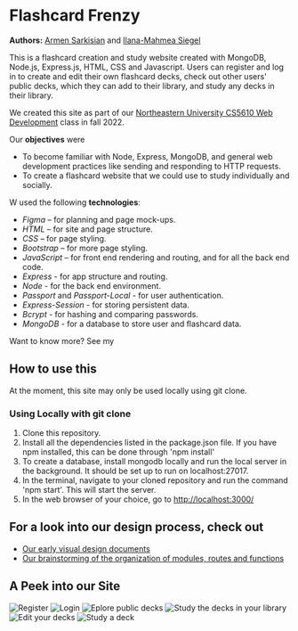 # Flashcard Frenzy

**Authors:** [Armen Sarkisian](https://github.com/arm2349) and [Ilana-Mahmea Siegel](https://github.com/m-siegel/)

This is a flashcard creation and study website created with MongoDB, Node.js, Express.js, HTML, CSS and Javascript.
Users can register and log in to create and edit their own flashcard decks, check out other users' public decks, which they can add to their library, and study any decks in their library.

We created this site as part of our [Northeastern University CS5610 Web Development](https://johnguerra.co/classes/webDevelopment_fall_2022/) class in fall 2022.

Our **objectives** were

- To become familiar with Node, Express, MongoDB, and general web development practices like sending and responding to HTTP requests.
- To create a flashcard website that we could use to study individually and socially.

W used the following **technologies**:

- _Figma_ – for planning and page mock-ups.
- _HTML_ – for site and page structure.
- _CSS_ – for page styling.
- _Bootstrap_ – for more page styling.
- _JavaScript_ – for front end rendering and routing, and for all the back end code.
- _Express_ - for app structure and routing.
- _Node_ - for the back end environment.
- _Passport_ and _Passport-Local_ - for user authentication.
- _Express-Session_ - for storing persistent data.
- _Bcrypt_ - for hashing and comparing passwords.
- _MongoDB_ - for a database to store user and flashcard data.

Want to know more? See my

## How to use this

At the moment, this site may only be used locally using git clone.

### Using Locally with git clone

1. Clone this repository.
2. Install all the dependencies listed in the package.json file. If you have npm installed, this can be done through 'npm install'
3. To create a database, install mongodb locally and run the local server in the background. It should be set up to run on localhost:27017.
4. In the terminal, navigate to your cloned repository and run the command 'npm start'. This will start the server.
5. In the web browser of your choice, go to [http://localhost:3000/](http://localhost:3000/)

## For a look into our design process, check out
- [Our early visual design documents](https://drive.google.com/file/d/1HmAm91xn3q6zwJUTtpU_qo1F2rrK3mAL/view?usp=sharing)
- [Our brainstorming of the organization of modules, routes and functions](https://drive.google.com/file/d/1pVqPjIFLGXW6LBXxO3TMZGAiOlnAKDpG/view?usp=sharing)

## A Peek into our Site
![Register](https://drive.google.com/file/d/10S2JrGXFAgvX6ubG9MJ7i0HYk7dNqw8B/view?usp=sharing)
![Login](https://drive.google.com/file/d/1VGDco4a9tymfnc6-QCfyqca8zay8Phea/view?usp=sharing)
![Eplore public decks](https://drive.google.com/file/d/1wherbgg1P3ds2MOxEfo2ivnxT86YZrjN/view?usp=sharing)
![Study the decks in your library](https://drive.google.com/file/d/19NrGRcHiA-K0q9i16fl9PTZALbzlUJHy/view?usp=sharing)
![Edit your decks](https://drive.google.com/file/d/1G8llESLwPm11EXU1niTi9xkJo8G7pQnn/view?usp=sharing)
![Study a deck](https://drive.google.com/file/d/12qOvYUEvlTV_Uarg4oWm3TzwD0XARWir/view?usp=sharing)
